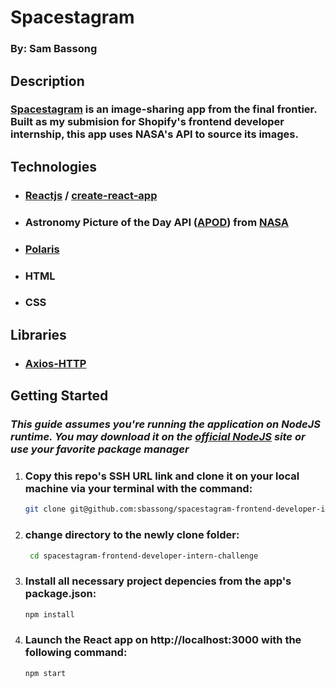 # **Spacestagram**
### By: Sam Bassong

## **Description**
### [Spacestagram]() is an image-sharing app from the final frontier. Built as my submision for Shopify's frontend developer internship, this app uses NASA's API to source its images. 

## **Technologies**
* ### [Reactjs](https://reactjs.org/) / [create-react-app](https://create-react-app.dev/)
*  ### Astronomy Picture of the Day API ([APOD](https://github.com/nasa/apod-api)) from [NASA](https://api.nasa.gov/)
* ### [Polaris](https://polaris.shopify.com/)
* ### HTML
* ### CSS

## **Libraries**
* ### [Axios-HTTP](https://axios-http.com/)


## **Getting Started**
### *This guide assumes you're running the application on NodeJS runtime. You may download it on the [official NodeJS](https://nodejs.org/en/) site or use your favorite package manager*

1. ### Copy this repo's SSH URL link and clone it on your local machine via your terminal with the command:
    ```sh 
    git clone git@github.com:sbassong/spacestagram-frontend-developer-intern-challenge.git
    ```
1.  ###  change directory to the newly clone folder:
    ```sh 
     cd spacestagram-frontend-developer-intern-challenge
    ```
1.  ### Install all necessary project depencies from the app's package.json:
    ```sh 
    npm install
    ```
1. ### Launch the React app on http://localhost:3000 with the following command:
    ```sh 
    npm start
    ```
